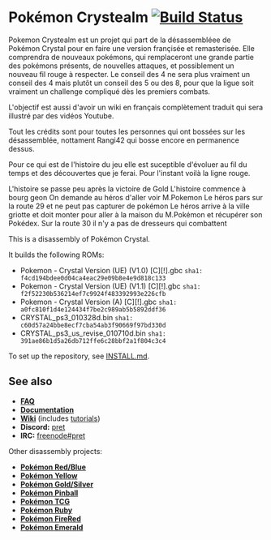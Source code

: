 # Pokémon Crystealm [![Build Status][travis-badge]][travis]

Pokemon Crystealm est un projet qui part de la désassembléee de Pokémon Crystal pour en faire une version françisée et remasterisée.
Elle comprendra de nouveaux pokémons, qui remplaceront une grande partie des pokémons présents, de nouvelles attaques, et possiblement un nouveau fil rouge à respecter. 
Le conseil des 4 ne sera plus vraiment un conseil des 4 mais plutôt un conseil des 5 ou des 8, pour que la ligue soit vraiment un challenge compliqué dès
les premiers combats. 

L'objectif est aussi d'avoir un wiki en français complètement traduit qui sera illustré par des vidéos Youtube.

Tout les crédits sont pour toutes les personnes qui ont bossées sur les désassemblée, nottament Rangi42 qui bosse encore en permanence dessus.

Pour ce qui est de l'histoire du jeu elle est suceptible d'évoluer au fil du temps et des découvertes que je ferai. Pour l'instant voilà la ligne rouge.

L'histoire se passe peu après la victoire de Gold
      L'histoire commence à bourg geon
      On demande au héros d'aller voir M.Pokemon
      Le héros pars sur la route 29 et ne peut pas capturer de pokémon
      Le héros arrive à la ville griotte et doit monter pour aller à la maison du M.Pokémon et récupérer son Pokédex.
      Sur la route 30 il n'y a pas de dresseurs qui combattent 

This is a disassembly of Pokémon Crystal.

It builds the following ROMs:

- Pokemon - Crystal Version (UE) (V1.0) [C][!].gbc `sha1: f4cd194bdee0d04ca4eac29e09b8e4e9d818c133`
- Pokemon - Crystal Version (UE) (V1.1) [C][!].gbc `sha1: f2f52230b536214ef7c9924f483392993e226cfb`
- Pokemon - Crystal Version (A) [C][!].gbc `sha1: a0fc810f1d4e124434f7be2c989ab5b5892ddf36`
- CRYSTAL_ps3_010328d.bin `sha1: c60d57a24bbe8ecf7cba54ab3f90669f97bd330d`
- CRYSTAL_ps3_us_revise_010710d.bin `sha1: 391ae86b1d5a26db712ffe6c28bbf2a1f804c3c4`

To set up the repository, see [INSTALL.md](INSTALL.md).


## See also

- [**FAQ**](FAQ.md)
- [**Documentation**][docs]
- [**Wiki**][wiki] (includes [tutorials][tutorials])
- **Discord:** [pret][discord]
- **IRC:** [freenode#pret][irc]

Other disassembly projects:

- [**Pokémon Red/Blue**][pokered]
- [**Pokémon Yellow**][pokeyellow]
- [**Pokémon Gold/Silver**][pokegold]
- [**Pokémon Pinball**][pokepinball]
- [**Pokémon TCG**][poketcg]
- [**Pokémon Ruby**][pokeruby]
- [**Pokémon FireRed**][pokefirered]
- [**Pokémon Emerald**][pokeemerald]

[pokered]: https://github.com/pret/pokered
[pokeyellow]: https://github.com/pret/pokeyellow
[pokegold]: https://github.com/pret/pokegold
[pokepinball]: https://github.com/pret/pokepinball
[poketcg]: https://github.com/pret/poketcg
[pokeruby]: https://github.com/pret/pokeruby
[pokefirered]: https://github.com/pret/pokefirered
[pokeemerald]: https://github.com/pret/pokeemerald
[docs]: https://pret.github.io/pokecrystal/
[wiki]: https://github.com/pret/pokecrystal/wiki
[tutorials]: https://github.com/pret/pokecrystal/wiki/Tutorials
[discord]: https://discord.gg/d5dubZ3
[irc]: https://kiwiirc.com/client/irc.freenode.net/?#pret
[travis]: https://travis-ci.org/pret/pokecrystal
[travis-badge]: https://travis-ci.org/pret/pokecrystal.svg?branch=master
